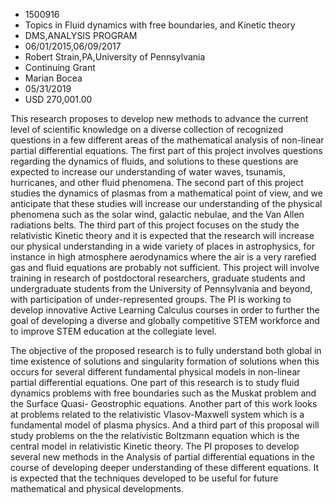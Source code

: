 
* 1500916
* Topics in Fluid dynamics with free boundaries, and Kinetic theory
* DMS,ANALYSIS PROGRAM
* 06/01/2015,06/09/2017
* Robert Strain,PA,University of Pennsylvania
* Continuing Grant
* Marian Bocea
* 05/31/2019
* USD 270,001.00

This research proposes to develop new methods to advance the current level of
scientific knowledge on a diverse collection of recognized questions in a few
different areas of the mathematical analysis of non-linear partial differential
equations. The first part of this project involves questions regarding the
dynamics of fluids, and solutions to these questions are expected to increase
our understanding of water waves, tsunamis, hurricanes, and other fluid
phenomena. The second part of this project studies the dynamics of plasmas from
a mathematical point of view, and we anticipate that these studies will increase
our understanding of the physical phenomena such as the solar wind, galactic
nebulae, and the Van Allen radiations belts. The third part of this project
focuses on the study the relativistic Kinetic theory and it is expected that the
research will increase our physical understanding in a wide variety of places in
astrophysics, for instance in high atmosphere aerodynamics where the air is a
very rarefied gas and fluid equations are probably not sufficient. This project
will involve training in research of postdoctoral researchers, graduate students
and undergraduate students from the University of Pennsylvania and beyond, with
participation of under-represented groups. The PI is working to develop
innovative Active Learning Calculus courses in order to further the goal of
developing a diverse and globally competitive STEM workforce and to improve STEM
education at the collegiate level.

The objective of the proposed research is to fully understand both global in
time existence of solutions and singularity formation of solutions when this
occurs for several different fundamental physical models in non-linear partial
differential equations. One part of this research is to study fluid dynamics
problems with free boundaries such as the Muskat problem and the Surface Quasi-
Geostrophic equations. Another part of this work looks at problems related to
the relativistic Vlasov-Maxwell system which is a fundamental model of plasma
physics. And a third part of this proposal will study problems on the the
relativistic Boltzmann equation which is the central model in relativistic
Kinetic theory. The PI proposes to develop several new methods in the Analysis
of partial differential equations in the course of developing deeper
understanding of these different equations. It is expected that the techniques
developed to be useful for future mathematical and physical developments.
